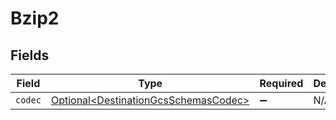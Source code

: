 # Bzip2


## Fields

| Field                                                                                      | Type                                                                                       | Required                                                                                   | Description                                                                                |
| ------------------------------------------------------------------------------------------ | ------------------------------------------------------------------------------------------ | ------------------------------------------------------------------------------------------ | ------------------------------------------------------------------------------------------ |
| `codec`                                                                                    | [Optional\<DestinationGcsSchemasCodec>](../../models/shared/DestinationGcsSchemasCodec.md) | :heavy_minus_sign:                                                                         | N/A                                                                                        |